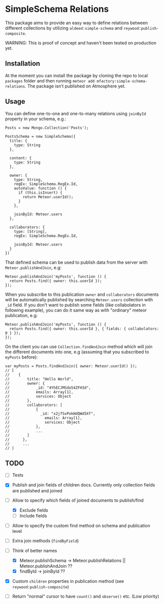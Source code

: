 SimpleSchema Relations
======================

This package aims to provide an easy way to define relations between different collections by utilizing `aldeed:simple-schema` and `reywood:publish-composite`.

WARNING: This is proof of concept and haven't been tested on production yet.

## Installation ##

At the moment you can install the package by cloning the repo to local `packages` folder and then running `meteor add mfactory:simple-schema-relations`. The package isn't published on Atmosphere yet.

## Usage ##

You can define one-to-one and one-to-many relations using `joinById` property in your schema, e.g.:

```
Posts = new Mongo.Collection('Posts');

PostsSchema = new SimpleSchema({
  title: {
    type: String
  },

  content: {
    type: String
  },

  owner: {
    type: String,
    regEx: SimpleSchema.RegEx.Id,
    autoValue: function () {
      if (this.isInsert) {
        return Meteor.userId();
      }
    },

    joinById: Meteor.users
  },

  collaborators: {
    type: [String],
    regEx: SimpleSchema.RegEx.Id,

    joinById: Meteor.users
  }
})
```

That defined schema can be used to publish data from the server with `Meteor.publishAndJoin`, e.g:

```
Meteor.publishAndJoin('myPosts', function () {
  return Posts.find({ owner: this.userId });
});
```

When you subscribe to this publication `owner` and `collaborators` documents will be automatically published by searching `Meteor.users` collection with `_id` field. If you don't want to publish some fields (like collabolators in following example), you can do it same way as with "ordinary" meteor publication, e.g:

```
Meteor.publishAndJoin('myPosts', function () {
  return Posts.find({ owner: this.userId }, { fields: { collabolators: 0 } });
});
```

On the client you can use `Collection.findAndJoin` method which will join the different documents into one, e.g (assuming that you subscribed to `myPosts` before):

```
var myPosts = Posts.findAndJoin({ owner: Meteor.userId() });
// [
//    {
//        title: "Hello World",
//        owner: {
//            _id: "4YhECJMSdo54ZFH3d",
//            emails: Array[1],
//            services: Object
//        },
//        collaborators: [
//            {
//              _id: "x2jfSxPokHdQWd5Xf",
//                emails: Array[1],
//                services: Object
//            },
//            ...
//        ]
//      },
//      ...
// ]
```

## TODO ##

- [ ] Tests
- [x] Publish and join fields of children docs. Currently only collection fields are published and joined
- [ ] Allow to specify which fields of joined documents to publish/find
  - [x] Exclude fields
  - [ ] Include fields
- [ ] Allow to specify the custom find method on schema and publication level
- [ ] Extra join methods (`findByField`)
- [ ] Think of better names
  - [x] Meteor.publishSchema -> Meteor.publishRelations || Meteor.publishAndJoin ??
  - [x] findById -> joinById ??
- [x] Custom `children` properties in publication method (see `reywood:publish-composite`)
- [ ] Return "normal" cursor to have `count()` and `observe()` etc. (Low priority)

